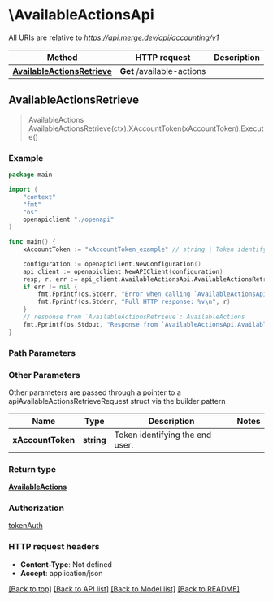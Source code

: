# \AvailableActionsApi

All URIs are relative to *https://api.merge.dev/api/accounting/v1*

Method | HTTP request | Description
------------- | ------------- | -------------
[**AvailableActionsRetrieve**](AvailableActionsApi.md#AvailableActionsRetrieve) | **Get** /available-actions | 



## AvailableActionsRetrieve

> AvailableActions AvailableActionsRetrieve(ctx).XAccountToken(xAccountToken).Execute()





### Example

```go
package main

import (
    "context"
    "fmt"
    "os"
    openapiclient "./openapi"
)

func main() {
    xAccountToken := "xAccountToken_example" // string | Token identifying the end user.

    configuration := openapiclient.NewConfiguration()
    api_client := openapiclient.NewAPIClient(configuration)
    resp, r, err := api_client.AvailableActionsApi.AvailableActionsRetrieve(context.Background()).XAccountToken(xAccountToken).Execute()
    if err != nil {
        fmt.Fprintf(os.Stderr, "Error when calling `AvailableActionsApi.AvailableActionsRetrieve``: %v\n", err)
        fmt.Fprintf(os.Stderr, "Full HTTP response: %v\n", r)
    }
    // response from `AvailableActionsRetrieve`: AvailableActions
    fmt.Fprintf(os.Stdout, "Response from `AvailableActionsApi.AvailableActionsRetrieve`: %v\n", resp)
}
```

### Path Parameters



### Other Parameters

Other parameters are passed through a pointer to a apiAvailableActionsRetrieveRequest struct via the builder pattern


Name | Type | Description  | Notes
------------- | ------------- | ------------- | -------------
 **xAccountToken** | **string** | Token identifying the end user. | 

### Return type

[**AvailableActions**](AvailableActions.md)

### Authorization

[tokenAuth](../README.md#tokenAuth)

### HTTP request headers

- **Content-Type**: Not defined
- **Accept**: application/json

[[Back to top]](#) [[Back to API list]](../README.md#documentation-for-api-endpoints)
[[Back to Model list]](../README.md#documentation-for-models)
[[Back to README]](../README.md)

